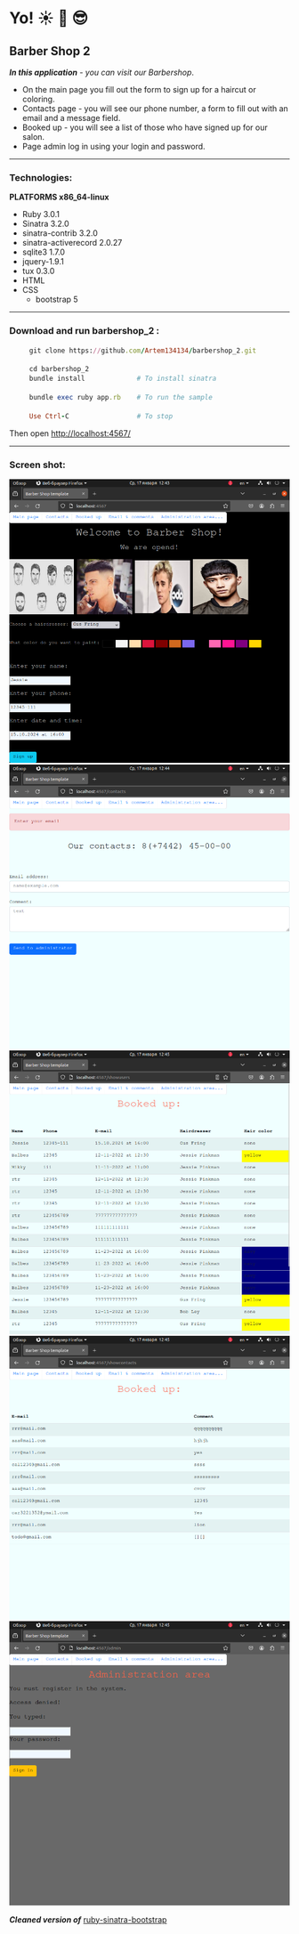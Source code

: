 # Yo!    :sunny:  :palm_tree:  :sunglasses:
## Barber Shop 2

***In this application*** - *you can visit our Barbershop*.
+ On the main page you fill out the form to sign up for a haircut or coloring.
+ Contacts page - you will see our phone number, a form to fill out with an email and a message field.
+ Booked up - you will see a list of those who have signed up for our salon.
+ Page admin log in using your login and password. 
____

### Technologies: ###

**PLATFORMS x86_64-linux**
+ Ruby 3.0.1
+ Sinatra 3.2.0
+ sinatra-contrib 3.2.0
+ sinatra-activerecord 2.0.27
+ sqlite3 1.7.0
+ jquery-1.9.1
+ tux 0.3.0
+ HTML
+ CSS
  + bootstrap 5
____
### Download and run barbershop_2 :

```ruby
     git clone https://github.com/Artem134134/barbershop_2.git

     cd barbershop_2
     bundle install             # To install sinatra

     bundle exec ruby app.rb    # To run the sample

     Use Ctrl-C                 # To stop

```
Then open [http://localhost:4567/](http://localhost:4567/)

___

### Screen shot:
![Main page](https://github.com/Artem134134/barbershop_2/blob/main/public/screenshot/1.png)
![Contacts](https://github.com/Artem134134/barbershop_2/blob/main/public/screenshot/2.png)
![Booked up](https://github.com/Artem134134/barbershop_2/blob/main/public/screenshot/3.png)
![Email & comments](https://github.com/Artem134134/barbershop_2/blob/main/public/screenshot/4.png)
![Administration area](https://github.com/Artem134134/barbershop_2/blob/main/public/screenshot/5.png)



***Cleaned version of*** [ruby-sinatra-bootstrap](https://github.com/bootstrap-ruby/sinatra-bootstrap)
